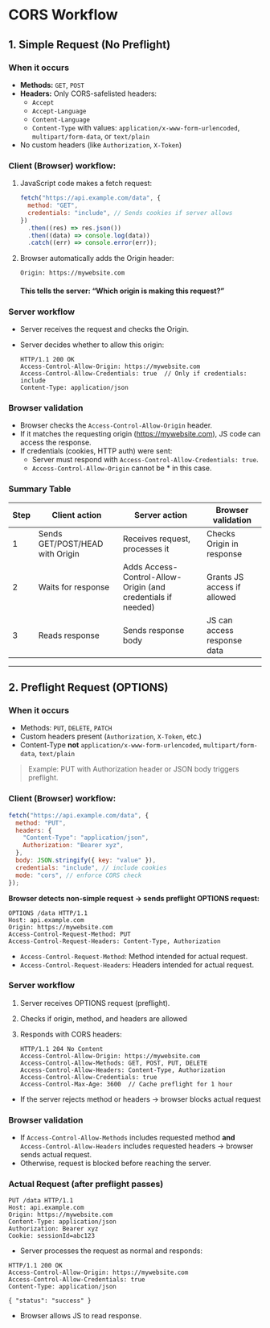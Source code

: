 # CORS Workflow

## 1. Simple Request (No Preflight)

### When it occurs

- **Methods:** `GET`, `POST`
- **Headers:** Only CORS-safelisted headers:
  - `Accept`
  - `Accept-Language`
  - `Content-Language`
  - `Content-Type` with values: `application/x-www-form-urlencoded`, `multipart/form-data`, or `text/plain`
- No custom headers (like `Authorization`, `X-Token`)

### Client (Browser) workflow:

1. JavaScript code makes a fetch request:

   ```js
   fetch("https://api.example.com/data", {
     method: "GET",
     credentials: "include", // Sends cookies if server allows
   })
     .then((res) => res.json())
     .then((data) => console.log(data))
     .catch((err) => console.error(err));
   ```

2. Browser automatically adds the Origin header:
   ```
   Origin: https://mywebsite.com
   ```
   #### This tells the server: “Which origin is making this request?”

### Server workflow

- Server receives the request and checks the Origin.
- Server decides whether to allow this origin:

  ```pgsql
  HTTP/1.1 200 OK
  Access-Control-Allow-Origin: https://mywebsite.com
  Access-Control-Allow-Credentials: true  // Only if credentials: include
  Content-Type: application/json
  ```

### Browser validation

- Browser checks the `Access-Control-Allow-Origin` header.
- If it matches the requesting origin (https://mywebsite.com), JS code can access the response.
- If credentials (cookies, HTTP auth) were sent:
  - Server must respond with `Access-Control-Allow-Credentials: true`.
  - `Access-Control-Allow-Origin` cannot be \* in this case.

### Summary Table

| Step | Client action                   | Server action                                                | Browser validation          |
| ---- | ------------------------------- | ------------------------------------------------------------ | --------------------------- |
| 1    | Sends GET/POST/HEAD with Origin | Receives request, processes it                               | Checks Origin in response   |
| 2    | Waits for response              | Adds Access-Control-Allow-Origin (and credentials if needed) | Grants JS access if allowed |
| 3    | Reads response                  | Sends response body                                          | JS can access response data |

---

## 2. Preflight Request (OPTIONS)

### When it occurs

- Methods: `PUT`, `DELETE`, `PATCH`
- Custom headers present (`Authorization`, `X-Token`, etc.)
- Content-Type **not** `application/x-www-form-urlencoded`, `multipart/form-data`, `text/plain`

> Example: PUT with Authorization header or JSON body triggers preflight.

### Client (Browser) workflow:

```js
fetch("https://api.example.com/data", {
  method: "PUT",
  headers: {
    "Content-Type": "application/json",
    Authorization: "Bearer xyz",
  },
  body: JSON.stringify({ key: "value" }),
  credentials: "include", // include cookies
  mode: "cors", // enforce CORS check
});
```

**Browser detects non-simple request → sends preflight OPTIONS request:**

```pgsql
OPTIONS /data HTTP/1.1
Host: api.example.com
Origin: https://mywebsite.com
Access-Control-Request-Method: PUT
Access-Control-Request-Headers: Content-Type, Authorization
```

- `Access-Control-Request-Method`: Method intended for actual request.
- `Access-Control-Request-Headers`: Headers intended for actual request.

### Server workflow

1. Server receives OPTIONS request (preflight).
2. Checks if origin, method, and headers are allowed
3. Responds with CORS headers:

   ```pgsql
   HTTP/1.1 204 No Content
   Access-Control-Allow-Origin: https://mywebsite.com
   Access-Control-Allow-Methods: GET, POST, PUT, DELETE
   Access-Control-Allow-Headers: Content-Type, Authorization
   Access-Control-Allow-Credentials: true
   Access-Control-Max-Age: 3600  // Cache preflight for 1 hour
   ```

- If the server rejects method or headers → browser blocks actual request

### Browser validation

- If `Access-Control-Allow-Methods` includes requested method **and** `Access-Control-Allow-Headers` includes requested headers → browser sends actual request.
- Otherwise, request is blocked before reaching the server.

### Actual Request (after preflight passes)

```pgsql
PUT /data HTTP/1.1
Host: api.example.com
Origin: https://mywebsite.com
Content-Type: application/json
Authorization: Bearer xyz
Cookie: sessionId=abc123
```

- Server processes the request as normal and responds:

```pgsql
HTTP/1.1 200 OK
Access-Control-Allow-Origin: https://mywebsite.com
Access-Control-Allow-Credentials: true
Content-Type: application/json

{ "status": "success" }

```

- Browser allows JS to read response.
